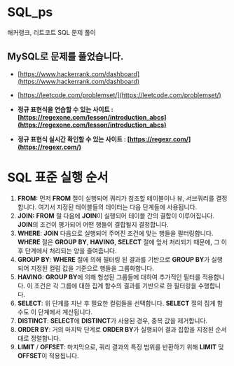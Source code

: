 # SQL_ps

해커랭크, 리트코트 SQL 문제 풀이

## MySQL로 문제를 풀었습니다.

- [https://www.hackerrank.com/dashboard](https://www.hackerrank.com/dashboard)
- [https://leetcode.com/problemset/](https://leetcode.com/problemset/)

- **정규 표현식을 연습할 수 있는 사이트 : [https://regexone.com/lesson/introduction_abcs](https://regexone.com/lesson/introduction_abcs)**
- **정규 표현식 실시간 확인할 수 있는 사이트 : [https://regexr.com/](https://regexr.com/)**

# SQL 표준 실행 순서

1. **FROM:** 먼저 **FROM** 절이 실행되어 쿼리가 참조할 테이블이나 뷰, 서브쿼리를 결정합니다. 여기서 지정된 테이블들의 데이터는 다음 단계들에 사용됩니다.
2. **JOIN:** **FROM** 절 다음에 **JOIN**이 실행되어 테이블 간의 결합이 이루어집니다. **JOIN**의 조건이 평가되어 어떤 행들이 결합될지 결정합니다.
3. **WHERE**: **JOIN** 다음으로 실행되어 주어진 조건에 맞는 행들을 필터링합니다. **WHERE** 절은 **GROUP BY**, **HAVING**, **SELECT** 절에 앞서 처리되기 때문에, 그 이후 단계에서 처리되는 양을 줄여줍니다.
4. **GROUP BY**: **WHERE** 절에 의해 필터링 된 결과를 기반으로 **GROUP BY**가 실행되어 지정된 컬럼 값을 기준으로 행들을 그룹화합니다.
5. **HAVING**: **GROUP BY**에 의해 형성된 그룹들에 대하여 추가적인 필터를 적용합니다. 이 조건은 각 그룹에 대한 집계 함수의 결과를 기반으로 한 필터링을 수행합니다.
6. **SELECT**: 위 단계를 지난 후 필요한 컬럼들을 선택합니다. **SELECT** 절의 집계 함수도 이 단계에서 계산됩니다.
7. **DISTINCT**: **SELECT**에 **DISTINCT**가 사용된 경우, 중복 값을 제거합니다.
8. **ORDER BY**: 거의 마지막 단계로 **ORDER BY**가 실행되어 결과 집합을 지정된 순서대로 정렬합니다.
9. **LIMIT** / **OFFSET**: 마지막으로, 쿼리 결과의 특정 범위를 반환하기 위해 **LIMIT** 및 **OFFSET**이 적용됩니다.
